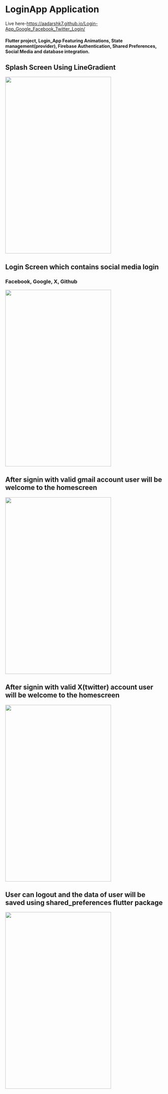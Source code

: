 # LoginApp Application
Live here-https://aadarshk7.github.io/Login-App_Google_Facebook_Twitter_Login/
<h4>Flutter project, Login_App  
  Featuring Animations, State management(provider), Firebase Authentication, Shared Preferences, Social Media and database integration.</h4>
<h2> Splash Screen Using LineGradient</h2>
<p> <img src="https://raw.githubusercontent.com/aadarshk7/Login-App_Google_Facebook_Twitter_Login/master/assets/screenshots/splashscreen.jpg" height = 555 width=333/> </p>
<h2>Login Screen which contains social media login</h2>
<h3>Facebook, Google, X, Github</h3>
<p> <img src="https://raw.githubusercontent.com/aadarshk7/Login-App_Google_Facebook_Twitter_Login/master/assets/screenshots/loginscreen.jpg" height = 555 width=333/> </p> 
<h2> After signin with valid gmail account user will be welcome to the homescreen</h2> 
<p> <img src="https://raw.githubusercontent.com/aadarshk7/Login-App_Google_Facebook_Twitter_Login/master/assets/screenshots/googlehomescreen.jpg" height = 555 width=333/> </p>
<h2> After signin with valid X(twitter) account user will be welcome to the homescreen</h2> 
<p> <img src="https://raw.githubusercontent.com/aadarshk7/Login-App_Google_Facebook_Twitter_Login/master/assets/screenshots/twitterhomescreen.jpg" height = 555 width=333/> </p>
<h2> User can logout and the data of user will be saved using shared_preferences flutter package</h2>
<p> <img src="https://raw.githubusercontent.com/aadarshk7/Login-App_Google_Facebook_Twitter_Login/master/assets/screenshots/navscreen.jpg" height = 555 width=333/> </p>
<!-- <h2> Nodepad </h2>
<p> <img src="" height = 777 width=444/> </p> -->
